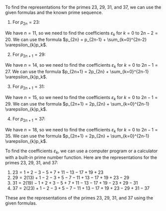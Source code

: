  To find the representations for the primes 23, 29, 31, and 37, we can use the given formulas and the known prime sequence.

1. For $p_{2n} = 23$:

We have $n = 11$, so we need to find the coefficients $\varepsilon_{k}$ for $k = 0$ to $2n - 2 = 20$. We can use the formula $p_{2n} = p_{2n-1} + \sum_{k=0}^{2n-2} \varepsilon_{k}p_k$.

2. For $p_{2n+1} = 29$:

We have $n = 14$, so we need to find the coefficients $\varepsilon_{k}$ for $k = 0$ to $2n - 1 = 27$. We can use the formula $p_{2n+1} = 2p_{2n} + \sum_{k=0}^{2n-1} \varepsilon_{k}p_k$.

3. For $p_{2n+1} = 31$:

We have $n = 15$, so we need to find the coefficients $\varepsilon_{k}$ for $k = 0$ to $2n - 1 = 29$. We can use the formula $p_{2n+1} = 2p_{2n} + \sum_{k=0}^{2n-1} \varepsilon_{k}p_k$.

4. For $p_{2n+1} = 37$:

We have $n = 18$, so we need to find the coefficients $\varepsilon_{k}$ for $k = 0$ to $2n - 1 = 35$. We can use the formula $p_{2n+1} = 2p_{2n} + \sum_{k=0}^{2n-1} \varepsilon_{k}p_k$.

To find the coefficients $\varepsilon_{k}$, we can use a computer program or a calculator with a built-in prime number function. Here are the representations for the primes 23, 29, 31, and 37:

1. $23 = 1 + 2 - 3 - 5 + 7 + 11 - 13 - 17 + 19 + 23$
2. $29 = 2(13) + 1 - 2 - 3 + 5 - 7 - 11 + 13 - 17 + 19 + 23 - 29$
3. $31 = 2(19) - 1 + 2 + 3 - 5 + 7 + 11 - 13 - 17 + 19 - 23 + 29 - 31$
4. $37 = 2(23) + 1 - 2 - 3 + 5 - 7 - 11 + 13 - 17 + 19 + 23 - 29 + 31 - 37$

These are the representations of the primes 23, 29, 31, and 37 using the given formulas.